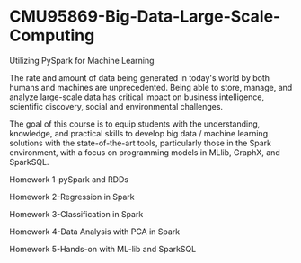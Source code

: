 # CMU95869-Big-Data-Large-Scale-Computing
Utilizing PySpark for Machine Learning

The rate and amount of data being generated in today's world by both humans and machines are unprecedented. Being able to store, manage, and analyze large-scale data has critical impact on business intelligence, scientific discovery, social and environmental challenges. 

The goal of this course is to equip students with the understanding, knowledge, and practical skills to develop big data / machine learning solutions with the state-of-the-art tools, particularly those in the Spark environment, with a focus on programming models in MLlib, GraphX, and SparkSQL. 

Homework 1-pySpark and RDDs 

Homework 2-Regression in Spark 

Homework 3-Classification in Spark 

Homework 4-Data Analysis with PCA in Spark 

Homework 5-Hands-on with ML-lib and SparkSQL 
